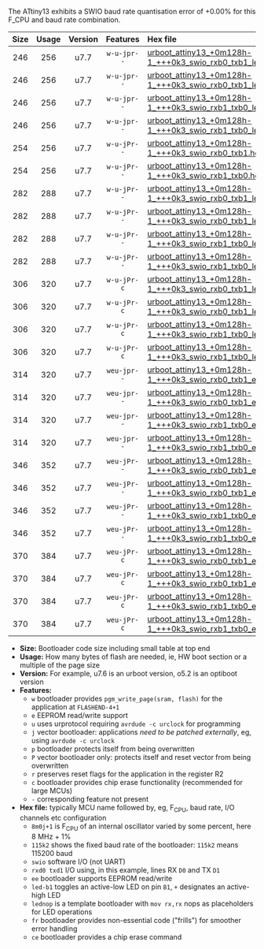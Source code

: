 The ATtiny13 exhibits a SWIO baud rate quantisation error of +0.00% for this F_CPU and baud rate combination.

|Size|Usage|Version|Features|Hex file|
|:-:|:-:|:-:|:-:|:--|
|246|256|u7.7|`w-u-jpr--`|[urboot_attiny13_+0m128h-1_+++0k3_swio_rxb0_txb1_led+b2.hex](https://raw.githubusercontent.com/stefanrueger/urboot.hex/main/mcus/attiny13/internal_oscillator/fcpu_+0m128h-1/br_+++0k3/urboot_attiny13_+0m128h-1_+++0k3_swio_rxb0_txb1_led+b2.hex)|
|246|256|u7.7|`w-u-jpr--`|[urboot_attiny13_+0m128h-1_+++0k3_swio_rxb0_txb1_lednop.hex](https://raw.githubusercontent.com/stefanrueger/urboot.hex/main/mcus/attiny13/internal_oscillator/fcpu_+0m128h-1/br_+++0k3/urboot_attiny13_+0m128h-1_+++0k3_swio_rxb0_txb1_lednop.hex)|
|246|256|u7.7|`w-u-jpr--`|[urboot_attiny13_+0m128h-1_+++0k3_swio_rxb1_txb0_led+b2.hex](https://raw.githubusercontent.com/stefanrueger/urboot.hex/main/mcus/attiny13/internal_oscillator/fcpu_+0m128h-1/br_+++0k3/urboot_attiny13_+0m128h-1_+++0k3_swio_rxb1_txb0_led+b2.hex)|
|246|256|u7.7|`w-u-jpr--`|[urboot_attiny13_+0m128h-1_+++0k3_swio_rxb1_txb0_lednop.hex](https://raw.githubusercontent.com/stefanrueger/urboot.hex/main/mcus/attiny13/internal_oscillator/fcpu_+0m128h-1/br_+++0k3/urboot_attiny13_+0m128h-1_+++0k3_swio_rxb1_txb0_lednop.hex)|
|254|256|u7.7|`w-u-jPr--`|[urboot_attiny13_+0m128h-1_+++0k3_swio_rxb0_txb1.hex](https://raw.githubusercontent.com/stefanrueger/urboot.hex/main/mcus/attiny13/internal_oscillator/fcpu_+0m128h-1/br_+++0k3/urboot_attiny13_+0m128h-1_+++0k3_swio_rxb0_txb1.hex)|
|254|256|u7.7|`w-u-jPr--`|[urboot_attiny13_+0m128h-1_+++0k3_swio_rxb1_txb0.hex](https://raw.githubusercontent.com/stefanrueger/urboot.hex/main/mcus/attiny13/internal_oscillator/fcpu_+0m128h-1/br_+++0k3/urboot_attiny13_+0m128h-1_+++0k3_swio_rxb1_txb0.hex)|
|282|288|u7.7|`w-u-jPr--`|[urboot_attiny13_+0m128h-1_+++0k3_swio_rxb0_txb1_led+b2_fr.hex](https://raw.githubusercontent.com/stefanrueger/urboot.hex/main/mcus/attiny13/internal_oscillator/fcpu_+0m128h-1/br_+++0k3/urboot_attiny13_+0m128h-1_+++0k3_swio_rxb0_txb1_led+b2_fr.hex)|
|282|288|u7.7|`w-u-jPr--`|[urboot_attiny13_+0m128h-1_+++0k3_swio_rxb0_txb1_lednop_fr.hex](https://raw.githubusercontent.com/stefanrueger/urboot.hex/main/mcus/attiny13/internal_oscillator/fcpu_+0m128h-1/br_+++0k3/urboot_attiny13_+0m128h-1_+++0k3_swio_rxb0_txb1_lednop_fr.hex)|
|282|288|u7.7|`w-u-jPr--`|[urboot_attiny13_+0m128h-1_+++0k3_swio_rxb1_txb0_led+b2_fr.hex](https://raw.githubusercontent.com/stefanrueger/urboot.hex/main/mcus/attiny13/internal_oscillator/fcpu_+0m128h-1/br_+++0k3/urboot_attiny13_+0m128h-1_+++0k3_swio_rxb1_txb0_led+b2_fr.hex)|
|282|288|u7.7|`w-u-jPr--`|[urboot_attiny13_+0m128h-1_+++0k3_swio_rxb1_txb0_lednop_fr.hex](https://raw.githubusercontent.com/stefanrueger/urboot.hex/main/mcus/attiny13/internal_oscillator/fcpu_+0m128h-1/br_+++0k3/urboot_attiny13_+0m128h-1_+++0k3_swio_rxb1_txb0_lednop_fr.hex)|
|306|320|u7.7|`w-u-jPr-c`|[urboot_attiny13_+0m128h-1_+++0k3_swio_rxb0_txb1_led+b2_fr_ce.hex](https://raw.githubusercontent.com/stefanrueger/urboot.hex/main/mcus/attiny13/internal_oscillator/fcpu_+0m128h-1/br_+++0k3/urboot_attiny13_+0m128h-1_+++0k3_swio_rxb0_txb1_led+b2_fr_ce.hex)|
|306|320|u7.7|`w-u-jPr-c`|[urboot_attiny13_+0m128h-1_+++0k3_swio_rxb0_txb1_lednop_fr_ce.hex](https://raw.githubusercontent.com/stefanrueger/urboot.hex/main/mcus/attiny13/internal_oscillator/fcpu_+0m128h-1/br_+++0k3/urboot_attiny13_+0m128h-1_+++0k3_swio_rxb0_txb1_lednop_fr_ce.hex)|
|306|320|u7.7|`w-u-jPr-c`|[urboot_attiny13_+0m128h-1_+++0k3_swio_rxb1_txb0_led+b2_fr_ce.hex](https://raw.githubusercontent.com/stefanrueger/urboot.hex/main/mcus/attiny13/internal_oscillator/fcpu_+0m128h-1/br_+++0k3/urboot_attiny13_+0m128h-1_+++0k3_swio_rxb1_txb0_led+b2_fr_ce.hex)|
|306|320|u7.7|`w-u-jPr-c`|[urboot_attiny13_+0m128h-1_+++0k3_swio_rxb1_txb0_lednop_fr_ce.hex](https://raw.githubusercontent.com/stefanrueger/urboot.hex/main/mcus/attiny13/internal_oscillator/fcpu_+0m128h-1/br_+++0k3/urboot_attiny13_+0m128h-1_+++0k3_swio_rxb1_txb0_lednop_fr_ce.hex)|
|314|320|u7.7|`weu-jpr--`|[urboot_attiny13_+0m128h-1_+++0k3_swio_rxb0_txb1_ee_led+b2.hex](https://raw.githubusercontent.com/stefanrueger/urboot.hex/main/mcus/attiny13/internal_oscillator/fcpu_+0m128h-1/br_+++0k3/urboot_attiny13_+0m128h-1_+++0k3_swio_rxb0_txb1_ee_led+b2.hex)|
|314|320|u7.7|`weu-jpr--`|[urboot_attiny13_+0m128h-1_+++0k3_swio_rxb0_txb1_ee_lednop.hex](https://raw.githubusercontent.com/stefanrueger/urboot.hex/main/mcus/attiny13/internal_oscillator/fcpu_+0m128h-1/br_+++0k3/urboot_attiny13_+0m128h-1_+++0k3_swio_rxb0_txb1_ee_lednop.hex)|
|314|320|u7.7|`weu-jpr--`|[urboot_attiny13_+0m128h-1_+++0k3_swio_rxb1_txb0_ee_led+b2.hex](https://raw.githubusercontent.com/stefanrueger/urboot.hex/main/mcus/attiny13/internal_oscillator/fcpu_+0m128h-1/br_+++0k3/urboot_attiny13_+0m128h-1_+++0k3_swio_rxb1_txb0_ee_led+b2.hex)|
|314|320|u7.7|`weu-jpr--`|[urboot_attiny13_+0m128h-1_+++0k3_swio_rxb1_txb0_ee_lednop.hex](https://raw.githubusercontent.com/stefanrueger/urboot.hex/main/mcus/attiny13/internal_oscillator/fcpu_+0m128h-1/br_+++0k3/urboot_attiny13_+0m128h-1_+++0k3_swio_rxb1_txb0_ee_lednop.hex)|
|346|352|u7.7|`weu-jPr--`|[urboot_attiny13_+0m128h-1_+++0k3_swio_rxb0_txb1_ee_led+b2_fr.hex](https://raw.githubusercontent.com/stefanrueger/urboot.hex/main/mcus/attiny13/internal_oscillator/fcpu_+0m128h-1/br_+++0k3/urboot_attiny13_+0m128h-1_+++0k3_swio_rxb0_txb1_ee_led+b2_fr.hex)|
|346|352|u7.7|`weu-jPr--`|[urboot_attiny13_+0m128h-1_+++0k3_swio_rxb0_txb1_ee_lednop_fr.hex](https://raw.githubusercontent.com/stefanrueger/urboot.hex/main/mcus/attiny13/internal_oscillator/fcpu_+0m128h-1/br_+++0k3/urboot_attiny13_+0m128h-1_+++0k3_swio_rxb0_txb1_ee_lednop_fr.hex)|
|346|352|u7.7|`weu-jPr--`|[urboot_attiny13_+0m128h-1_+++0k3_swio_rxb1_txb0_ee_led+b2_fr.hex](https://raw.githubusercontent.com/stefanrueger/urboot.hex/main/mcus/attiny13/internal_oscillator/fcpu_+0m128h-1/br_+++0k3/urboot_attiny13_+0m128h-1_+++0k3_swio_rxb1_txb0_ee_led+b2_fr.hex)|
|346|352|u7.7|`weu-jPr--`|[urboot_attiny13_+0m128h-1_+++0k3_swio_rxb1_txb0_ee_lednop_fr.hex](https://raw.githubusercontent.com/stefanrueger/urboot.hex/main/mcus/attiny13/internal_oscillator/fcpu_+0m128h-1/br_+++0k3/urboot_attiny13_+0m128h-1_+++0k3_swio_rxb1_txb0_ee_lednop_fr.hex)|
|370|384|u7.7|`weu-jPr-c`|[urboot_attiny13_+0m128h-1_+++0k3_swio_rxb0_txb1_ee_led+b2_fr_ce.hex](https://raw.githubusercontent.com/stefanrueger/urboot.hex/main/mcus/attiny13/internal_oscillator/fcpu_+0m128h-1/br_+++0k3/urboot_attiny13_+0m128h-1_+++0k3_swio_rxb0_txb1_ee_led+b2_fr_ce.hex)|
|370|384|u7.7|`weu-jPr-c`|[urboot_attiny13_+0m128h-1_+++0k3_swio_rxb0_txb1_ee_lednop_fr_ce.hex](https://raw.githubusercontent.com/stefanrueger/urboot.hex/main/mcus/attiny13/internal_oscillator/fcpu_+0m128h-1/br_+++0k3/urboot_attiny13_+0m128h-1_+++0k3_swio_rxb0_txb1_ee_lednop_fr_ce.hex)|
|370|384|u7.7|`weu-jPr-c`|[urboot_attiny13_+0m128h-1_+++0k3_swio_rxb1_txb0_ee_led+b2_fr_ce.hex](https://raw.githubusercontent.com/stefanrueger/urboot.hex/main/mcus/attiny13/internal_oscillator/fcpu_+0m128h-1/br_+++0k3/urboot_attiny13_+0m128h-1_+++0k3_swio_rxb1_txb0_ee_led+b2_fr_ce.hex)|
|370|384|u7.7|`weu-jPr-c`|[urboot_attiny13_+0m128h-1_+++0k3_swio_rxb1_txb0_ee_lednop_fr_ce.hex](https://raw.githubusercontent.com/stefanrueger/urboot.hex/main/mcus/attiny13/internal_oscillator/fcpu_+0m128h-1/br_+++0k3/urboot_attiny13_+0m128h-1_+++0k3_swio_rxb1_txb0_ee_lednop_fr_ce.hex)|

- **Size:** Bootloader code size including small table at top end
- **Usage:** How many bytes of flash are needed, ie, HW boot section or a multiple of the page size
- **Version:** For example, u7.6 is an urboot version, o5.2 is an optiboot version
- **Features:**
  + `w` bootloader provides `pgm_write_page(sram, flash)` for the application at `FLASHEND-4+1`
  + `e` EEPROM read/write support
  + `u` uses urprotocol requiring `avrdude -c urclock` for programming
  + `j` vector bootloader: applications *need to be patched externally*, eg, using `avrdude -c urclock`
  + `p` bootloader protects itself from being overwritten
  + `P` vector bootloader only: protects itself and reset vector from being overwritten
  + `r` preserves reset flags for the application in the register R2
  + `c` bootloader provides chip erase functionality (recommended for large MCUs)
  + `-` corresponding feature not present
- **Hex file:** typically MCU name followed by, eg, F<sub>CPU</sub>, baud rate, I/O channels etc configuration
  + `8m0j+1` is F<sub>CPU</sub> of an internal oscillator varied by some percent, here 8 MHz + 1%
  + `115k2` shows the fixed baud rate of the bootloader: `115k2` means 115200 baud
  + `swio` software I/O (not UART)
  + `rxd0 txd1` I/O using, in this example, lines RX `D0` and TX `D1`
  + `ee` bootloader supports EEPROM read/write
  + `led-b1` toggles an active-low LED on pin `B1`, `+` designates an active-high LED
  + `lednop` is a template bootloader with `mov rx,rx` nops as placeholders for LED operations
  + `fr` bootloader provides non-essential code ("frills") for smoother error handling
  + `ce` bootloader provides a chip erase command
